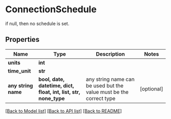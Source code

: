 # ConnectionSchedule

if null, then no schedule is set.

## Properties
Name | Type | Description | Notes
------------ | ------------- | ------------- | -------------
**units** | **int** |  | 
**time_unit** | **str** |  | 
**any string name** | **bool, date, datetime, dict, float, int, list, str, none_type** | any string name can be used but the value must be the correct type | [optional]

[[Back to Model list]](../README.md#documentation-for-models) [[Back to API list]](../README.md#documentation-for-api-endpoints) [[Back to README]](../README.md)


